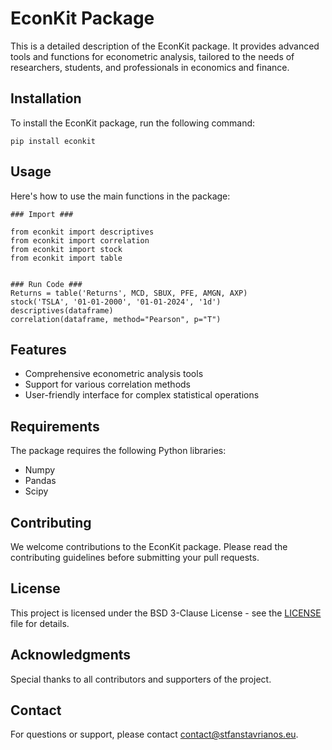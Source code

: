 <h1>EconKit Package</h1>

<p>This is a detailed description of the EconKit package. It provides advanced tools and functions for econometric analysis, tailored to the needs of researchers, students, and professionals in economics and finance.</p>

<h2>Installation</h2>

<p>To install the EconKit package, run the following command:</p>

<pre><code>pip install econkit</code></pre>

<h2>Usage</h2>

<p>Here's how to use the main functions in the package:</p>

<pre><code>### Import ###

from econkit import descriptives
from econkit import correlation
from econkit import stock
from econkit import table


### Run Code ###
Returns = table('Returns', MCD, SBUX, PFE, AMGN, AXP)
stock('TSLA', '01-01-2000', '01-01-2024', '1d')
descriptives(dataframe)
correlation(dataframe, method="Pearson", p="T")
</code></pre>

<h2>Features</h2>

<ul>
  <li>Comprehensive econometric analysis tools</li>
  <li>Support for various correlation methods</li>
  <li>User-friendly interface for complex statistical operations</li>
</ul>

<h2>Requirements</h2>

<p>The package requires the following Python libraries:</p>

<ul>
  <li>Numpy</li>
  <li>Pandas</li>
  <li>Scipy</li>
</ul>

<h2>Contributing</h2>

<p>We welcome contributions to the EconKit package. Please read the contributing guidelines before submitting your pull requests.</p>

<h2>License</h2>

<p>This project is licensed under the BSD 3-Clause License - see the <a href="LICENSE">LICENSE</a> file for details.</p>

<h2>Acknowledgments</h2>

<p>Special thanks to all contributors and supporters of the project.</p>

<h2>Contact</h2>

<p>For questions or support, please contact <a href="mailto:contact@stfanstavrianos.eu">contact@stfanstavrianos.eu</a>.</p>

